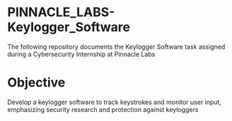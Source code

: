 # PINNACLE_LABS-Keylogger_Software
The following repository documents the Keylogger Software task assigned during a Cybersecurity Internship at Pinnacle Labs

# Objective
Develop a keylogger software to track keystrokes and monitor user input, emphasizing security research and protection against keyloggers
